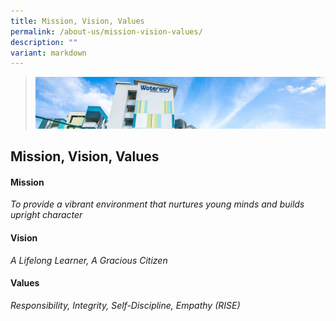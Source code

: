 ```yaml
---
title: Mission, Vision, Values
permalink: /about-us/mission-vision-values/
description: ""
variant: markdown
---
```

> ![](/images/Images/about-us_02.jpg)


## Mission, Vision, Values

#### Mission

_To provide a vibrant environment that nurtures young minds and builds upright character_

#### Vision

_A Lifelong Learner, A Gracious Citizen_

#### Values

_Responsibility, Integrity, Self-Discipline, Empathy (RISE)_